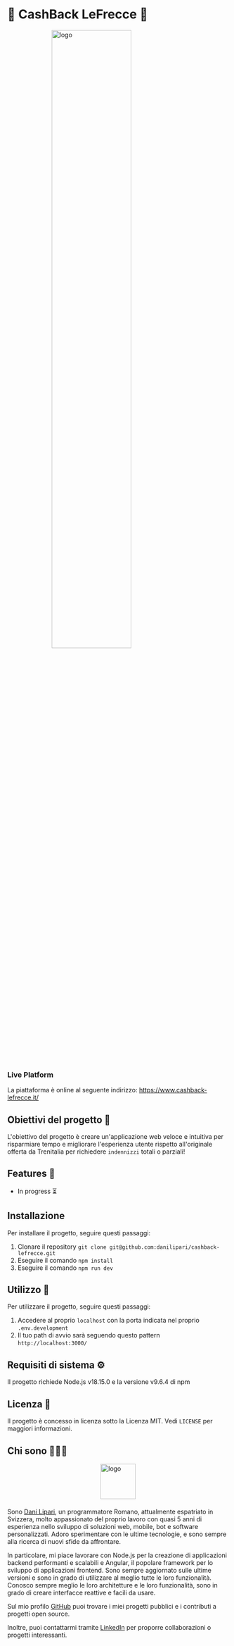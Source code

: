 # 🚄 CashBack LeFrecce 🚆


<img src="https://cashback-lefrecce.herokuapp.com/images/cashback_landing.png" alt="logo" style="display:block; margin:auto; width:60%;" />

### Live Platform

La piattaforma è online al seguente indirizzo:
https://www.cashback-lefrecce.it/


## Obiettivi del progetto 🚀

L'obiettivo del progetto è creare un'applicazione web veloce e intuitiva per risparmiare tempo e migliorare l'esperienza utente rispetto all'originale offerta da Trenitalia per richiedere `indennizzi` totali o parziali!

## Features 🌟
- In progress ⏳

## Installazione

Per installare il progetto, seguire questi passaggi:

1. Clonare il repository `git clone git@github.com:danilipari/cashback-lefrecce.git`
2. Eseguire il comando `npm install`
3. Eseguire il comando `npm run dev`

## Utilizzo 📃

Per utilizzare il progetto, seguire questi passaggi:

1. Accedere al proprio `localhost` con la porta indicata nel proprio `.env.development`
2. Il tuo path di avvio sarà seguendo questo pattern `http://localhost:3000/`

## Requisiti di sistema ⚙️

Il progetto richiede Node.js v18.15.0 e la versione v9.6.4 di npm

## Licenza 🪪

Il progetto è concesso in licenza sotto la Licenza MIT. Vedi `LICENSE` per maggiori informazioni.



## Chi sono 👨🏻‍💻

<img src="https://avatars.githubusercontent.com/u/64545085?v=4" alt="logo" style="display:block; margin:auto; margin-bottom: 20px; width:80px;" />

Sono [Dani Lipari](https://github.com/tuo-nome), un programmatore Romano, attualmente espatriato in Svizzera, molto appassionato del proprio lavoro con quasi 5 anni di esperienza nello sviluppo di soluzioni web, mobile, bot e software personalizzati.
Adoro sperimentare con le ultime tecnologie, e sono sempre alla ricerca di nuovi sfide da affrontare.


In particolare, mi piace lavorare con Node.js per la creazione di applicazioni backend performanti e scalabili e Angular, il popolare framework per lo sviluppo di applicazioni frontend. Sono sempre aggiornato sulle ultime versioni e sono in grado di utilizzare al meglio tutte le loro funzionalità.
Conosco sempre meglio le loro architetture e le loro funzionalità, sono in grado di creare interfacce reattive e facili da usare.



Sul mio profilo [GitHub](https://github.com/danilipari) puoi trovare i miei progetti pubblici e i contributi a progetti open source.

Inoltre, puoi contattarmi tramite [LinkedIn](https://www.linkedin.com/in/dani-lipari-developer/) per proporre collaborazioni o progetti interessanti.